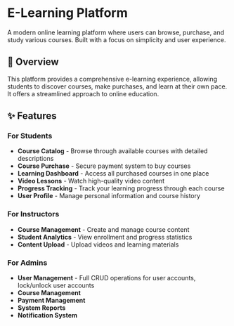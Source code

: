 # E-Learning Platform

A modern online learning platform where users can browse, purchase, and study various courses. Built with a focus on simplicity and user experience.

## 🎯 Overview

This platform provides a comprehensive e-learning experience, allowing students to discover courses, make purchases, and learn at their own pace. It offers a streamlined approach to online education.

## ✨ Features

### For Students

- **Course Catalog** - Browse through available courses with detailed descriptions
- **Course Purchase** - Secure payment system to buy courses
- **Learning Dashboard** - Access all purchased courses in one place
- **Video Lessons** - Watch high-quality video content
- **Progress Tracking** - Track your learning progress through each course
- **User Profile** - Manage personal information and course history

### For Instructors

- **Course Management** - Create and manage course content
- **Student Analytics** - View enrollment and progress statistics
- **Content Upload** - Upload videos and learning materials

### For Admins

- **User Management** - Full CRUD operations for user accounts, lock/unlock user accounts
- **Course Management**
- **Payment Management**
- **System Reports**
- **Notification System**
